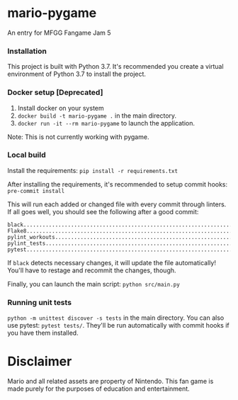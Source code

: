 # mario-pygame
An entry for MFGG Fangame Jam 5

### Installation
This project is built with Python 3.7. It's recommended you create a virtual environment of Python 3.7 to install the project.

### Docker setup [Deprecated]

1) Install docker on your system
2) `docker build -t mario-pygame .` in the main directory.
3) `docker run -it --rm mario-pygame` to launch the application.

Note: This is not currently working with pygame.

### Local build
Install the requirements:
`pip install -r requirements.txt`

After installing the requirements, it's recommended to setup commit hooks:
`pre-commit install`

This will run each added or changed file with every commit through linters. If all goes well, you should see the following after a good commit:
```
black....................................................................Passed
Flake8...................................................................Passed
pylint_workouts..........................................................Passed
pylint_tests.............................................................Passed
pytest...................................................................Passed
```
If `black` detects necessary changes, it will update the file automatically! You'll have to restage and recommit the changes, though.

Finally, you can launch the main script:
`python src/main.py`

### Running unit tests
`python -m unittest discover -s tests` in the main directory. You can also use pytest: `pytest tests/`. They'll be run automatically with commit hooks if you have them installed.

# Disclaimer

Mario and all related assets are property of Nintendo. This fan game is made purely for the purposes of education and entertainment.